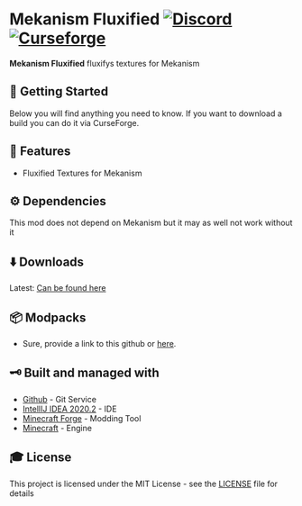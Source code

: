 # Mekanism Fluxified [![Discord][discordImg]][discordLink] [![Curseforge][curseImg]][curseLink]


**Mekanism Fluxified** fluxifys textures for Mekanism


## 🚀 Getting Started
Below you will find anything you need to know. If you want to download a build you can do it via CurseForge. 

## 📝 Features

- Fluxified Textures for Mekanism

## ⚙️ Dependencies 
This mod does not depend on Mekanism but it may as well not work without it

## ⬇️ Downloads
Latest: [Can be found here](https://www.curseforge.com/minecraft/mc-mods/mekanism-fluxified/files)

## 📦 Modpacks
* Sure, provide a link to this github or [here](https://www.curseforge.com/minecraft/mc-mods/mekanism-fluxified).

## 🗝 Built and managed with 

* [Github](http://www.github.com/) - Git Service
* [IntellIJ IDEA 2020.2](https://www.jetbrains.com/idea/download/) - IDE
* [Minecraft Forge](https://files.minecraftforge.net/) - Modding Tool
* [Minecraft](https://www.minecraft.net/) - Engine


## 🎓 License

This project is licensed under the MIT License - see the [LICENSE](LICENSE) file for details

[discordImg]: https://img.shields.io/discord/671902942466408478.svg?logo=discord&logoWidth=18&colorB=7289DA&style=for-the-badge
[discordLink]: https://discord.gg/F55qYKm

[curseImg]: http://cf.way2muchnoise.eu/395269.svg?badge_style=for_the_badge

[curseLink]: https://www.curseforge.com/minecraft/mc-mods/mekanism-fluxified

